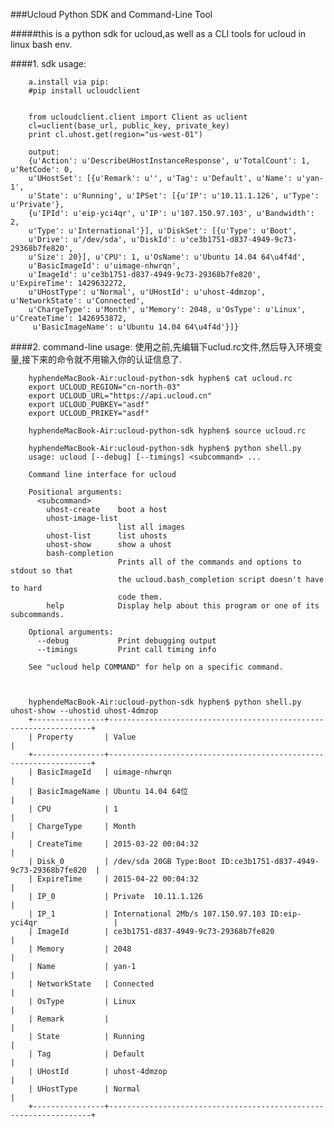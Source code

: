 ###Ucloud Python SDK and Command-Line Tool

#####this is a python sdk for ucloud,as well as a CLI tools for ucloud in linux bash env.

####1. sdk usage:

        a.install via pip:
        #pip install ucloudclient


        from ucloudclient.client import Client as uclient
        cl=uclient(base_url, public_key, private_key)
        print cl.uhost.get(region="us-west-01")

        output:
        {u'Action': u'DescribeUHostInstanceResponse', u'TotalCount': 1, u'RetCode': 0,
        u'UHostSet': [{u'Remark': u'', u'Tag': u'Default', u'Name': u'yan-1',
        u'State': u'Running', u'IPSet': [{u'IP': u'10.11.1.126', u'Type': u'Private'},
        {u'IPId': u'eip-yci4qr', u'IP': u'107.150.97.103', u'Bandwidth': 2,
        u'Type': u'International'}], u'DiskSet': [{u'Type': u'Boot',
        u'Drive': u'/dev/sda', u'DiskId': u'ce3b1751-d837-4949-9c73-29368b7fe820',
        u'Size': 20}], u'CPU': 1, u'OsName': u'Ubuntu 14.04 64\u4f4d',
        u'BasicImageId': u'uimage-nhwrqn',
        u'ImageId': u'ce3b1751-d837-4949-9c73-29368b7fe820', u'ExpireTime': 1429632272,
        u'UHostType': u'Normal', u'UHostId': u'uhost-4dmzop', u'NetworkState': u'Connected',
        u'ChargeType': u'Month', u'Memory': 2048, u'OsType': u'Linux', u'CreateTime': 1426953872,
         u'BasicImageName': u'Ubuntu 14.04 64\u4f4d'}]}



####2. command-line usage:
使用之前,先编辑下uclud.rc文件,然后导入环境变量,接下来的命令就不用输入你的认证信息了.

		hyphendeMacBook-Air:ucloud-python-sdk hyphen$ cat ucloud.rc 
		export UCLOUD_REGION="cn-north-03"
		export UCLOUD_URL="https://api.ucloud.cn"
		export UCLOUD_PUBKEY="asdf"
		export UCLOUD_PRIKEY="asdf"

		hyphendeMacBook-Air:ucloud-python-sdk hyphen$ source ucloud.rc

        hyphendeMacBook-Air:ucloud-python-sdk hyphen$ python shell.py
        usage: ucloud [--debug] [--timings] <subcommand> ...

        Command line interface for ucloud

        Positional arguments:
          <subcommand>
            uhost-create    boot a host
            uhost-image-list
                            list all images
            uhost-list      list uhosts
            uhost-show      show a uhost
            bash-completion
                            Prints all of the commands and options to stdout so that
                            the ucloud.bash_completion script doesn't have to hard
                            code them.
            help            Display help about this program or one of its subcommands.

        Optional arguments:
          --debug           Print debugging output
          --timings         Print call timing info

        See "ucloud help COMMAND" for help on a specific command.



        hyphendeMacBook-Air:ucloud-python-sdk hyphen$ python shell.py uhost-show --uhostid uhost-4dmzop
        +----------------+------------------------------------------------------------------+
        | Property       | Value                                                            |
        +----------------+------------------------------------------------------------------+
        | BasicImageId   | uimage-nhwrqn                                                    |
        | BasicImageName | Ubuntu 14.04 64位                                                |
        | CPU            | 1                                                                |
        | ChargeType     | Month                                                            |
        | CreateTime     | 2015-03-22 00:04:32                                              |
        | Disk_0         | /dev/sda 20GB Type:Boot ID:ce3b1751-d837-4949-9c73-29368b7fe820  |
        | ExpireTime     | 2015-04-22 00:04:32                                              |
        | IP_0           | Private  10.11.1.126                                             |
        | IP_1           | International 2Mb/s 107.150.97.103 ID:eip-yci4qr                 |
        | ImageId        | ce3b1751-d837-4949-9c73-29368b7fe820                             |
        | Memory         | 2048                                                             |
        | Name           | yan-1                                                            |
        | NetworkState   | Connected                                                        |
        | OsType         | Linux                                                            |
        | Remark         |                                                                  |
        | State          | Running                                                          |
        | Tag            | Default                                                          |
        | UHostId        | uhost-4dmzop                                                     |
        | UHostType      | Normal                                                           |
        +----------------+------------------------------------------------------------------+
